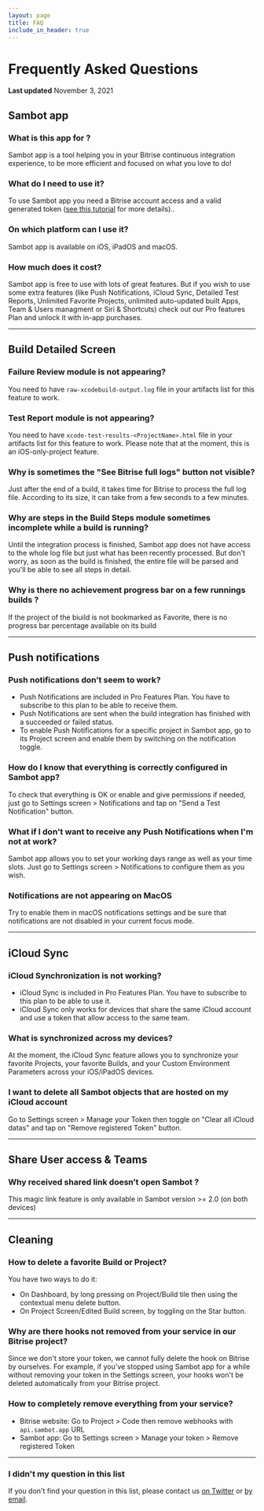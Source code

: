 ```yaml
---
layout: page
title: FAQ
include_in_header: true
---
```


# Frequently Asked Questions
**Last updated** November 3, 2021

## Sambot app

### What is this app for ?
Sambot app is a tool helping you in your Bitrise continuous integration experience, to be more efficient and focused on what you love to do!


### What do I need to use it?
To use Sambot app you need a Bitrise account access and a valid generated token ([see this tutorial](/tokentuto/index.html) for more details)..

### On which platform can I use it?
Sambot app is available on iOS, iPadOS and macOS.

### How much does it cost?
Sambot app is free to use with lots of great features. But if you wish to use some extra features (like Push Notifications, iCloud Sync, Detailed Test Reports, Unlimited Favorite Projects, unlimited auto-updated built Apps, Team & Users managment or Siri & Shortcuts) check out our Pro features Plan and unlock it with in-app purchases.

---

## Build Detailed Screen

### Failure Review module is not appearing?
You need to have `raw-xcodebuild-output.log` file in your artifacts list for this feature to work.

### Test Report module is not appearing?
You need to have `xcode-test-results-<ProjectName>.html` file in your artifacts list for this feature to work.
Please note that at the moment, this is an iOS-only-project feature.

### Why is sometimes the "See Bitrise full logs" button not visible?
Just after the end of a build, it takes time for Bitrise to process the full log file. According to its size, it can take from a few seconds to a few minutes.

### Why are steps in the Build Steps module sometimes incomplete while a build is running?
Until the integration process is finished, Sambot app does not have access to the whole log file but just what has been recently processed. But don't worry, as soon as the build is finished, the entire file will be parsed and you'll be able to see all steps in detail.

### Why is there no achievement progress bar on a few runnings builds ?
If the project of the biuild is not bookmarked as Favorite, there is no progress bar percentage available on its build

---

## Push notifications

### Push notifications don’t seem to work?
- Push Notifications are included in Pro Features Plan. You have to subscribe to this plan to be able to receive them.
- Push Notifications are sent when the build integration has finished with a succeeded or failed status.
- To enable Push Notifications for a specific project in Sambot app, go to its Project screen and enable them by switching on the notification toggle.

### How do I know that everything is correctly configured in Sambot app?
To check that everything is OK or enable and give permissions if needed, just go to Settings screen > Notifications and tap on "Send a Test Notification" button.

### What if I don't want to receive any Push Notifications when I'm not at work?
Sambot app allows you to set your working days range as well as your time slots. Just go to Settings screen > Notifications to configure them as you wish.

### Notifications are not appearing on MacOS
Try to enable them in macOS notifications settings and be sure that notifications are not disabled in your current focus mode.

---

## iCloud Sync

### iCloud Synchronization is not working?
- iCloud Sync is included in Pro Features Plan. You have to subscribe to this plan to be able to use it.
- iCloud Sync only works for devices that share the same iCloud account and use a token that allow access to the same team.

### What is synchronized across my devices?
At the moment, the iCloud Sync feature allows you to synchronize your favorite Projects, your favorite Builds, and your Custom Environment Parameters across your iOS/iPadOS devices.

### I want to delete all Sambot objects that are hosted on my iCloud account
Go to Settings screen > Manage your Token then toggle on "Clear all iCloud datas" and tap on "Remove registered Token" button.

---

## Share User access & Teams

### Why received shared link doesn’t open Sambot ?
This magic link feature is only available in Sambot version >= 2.0 (on both devices)

---

## Cleaning

### How to delete a favorite Build or Project?
You have two ways to do it:
- On Dashboard, by long pressing on Project/Build tile then using the contextual menu delete button.
- On Project Screen/Edited Build screen, by toggling on the Star button.

### Why are there hooks not removed from your service in our Bitrise project?
Since we don't store your token, we cannot fully delete the hook on Bitrise by ourselves. For example, if you've stopped using Sambot app for a while without removing your token in the Settings screen, your hooks won't be deleted automatically from your Bitrise project.

### How to completely remove everything from your service?
- Bitrise website: Go to Project > Code then remove webhooks with `api.sambot.app` URL
- Sambot app: Go to Settings screen > Manage your token > Remove registered Token

--- 

### I didn't my question in this list

If you don't find your question in this list, please contact us [on Twitter](https://twitter.com/sambot_app) or [by email](mailto:sambot-public1021@jaynjay.app).
